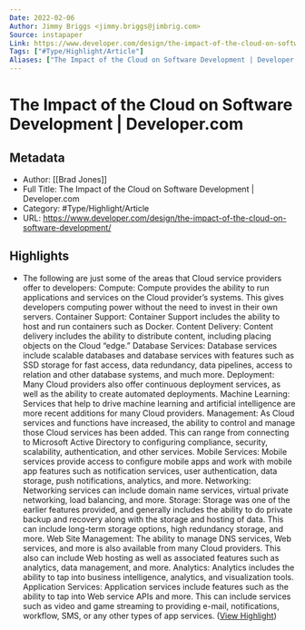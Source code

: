 ```yaml
---
Date: 2022-02-06
Author: Jimmy Briggs <jimmy.briggs@jimbrig.com>
Source: instapaper
Link: https://www.developer.com/design/the-impact-of-the-cloud-on-software-development/
Tags: ["#Type/Highlight/Article"]
Aliases: ["The Impact of the Cloud on Software Development | Developer.com", "The Impact of the Cloud on Software Development | Developer.com"]
---
```

# The Impact of the Cloud on Software Development | Developer.com

## Metadata
- Author: [[Brad Jones]]
- Full Title: The Impact of the Cloud on Software Development | Developer.com
- Category: #Type/Highlight/Article
- URL: https://www.developer.com/design/the-impact-of-the-cloud-on-software-development/

## Highlights
- The following are just some of the areas that Cloud service providers offer to developers:
  Compute: Compute provides the ability to run applications and services on the Cloud provider’s systems. This gives developers computing power without the need to invest in their own servers.
  Container Support: Container Support includes the ability to host and run containers such as Docker.
  Content Delivery: Content delivery includes the ability to distribute content, including placing objects on the Cloud “edge.”
  Database Services: Database services include scalable databases and database services with features such as SSD storage for fast access, data redundancy, data pipelines, access to relation and other database systems, and much more.
  Deployment: Many Cloud providers also offer continuous deployment services, as well as the ability to create automated deployments.
  Machine Learning: Services that help to drive machine learning and artificial intelligence are more recent additions for many Cloud providers.
  Management: As Cloud services and functions have increased, the ability to control and manage those Cloud services has been added. This can range from connecting to Microsoft Active Directory to configuring compliance, security, scalability, authentication, and other services.
  Mobile Services: Mobile services provide access to configure mobile apps and work with mobile app features such as notification services, user authentication, data storage, push notifications, analytics, and more.
  Networking: Networking services can include domain name services, virtual private networking, load balancing, and more.
  Storage: Storage was one of the earlier features provided, and generally includes the ability to do private backup and recovery along with the storage and hosting of data. This can include long-term storage options, high redundancy storage, and more.
  Web Site Management: The ability to manage DNS services, Web services, and more is also available from many Cloud providers. This also can include Web hosting as well as associated features such as analytics, data management, and more.
  Analytics: Analytics includes the ability to tap into business intelligence, analytics, and visualization tools.
  Application Services: Application services include features such as the ability to tap into Web service APIs and more. This can include services such as video and game streaming to providing e-mail, notifications, workflow, SMS, or any other types of app services. ([View Highlight](https://instapaper.com/read/1434781140/17134218))
